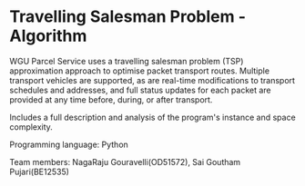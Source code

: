 # Travelling Salesman Problem - Algorithm

WGU Parcel Service uses a travelling salesman problem (TSP) approximation approach to optimise packet transport routes. Multiple transport vehicles are supported, as are real-time modifications to transport schedules and addresses, and full status updates for each packet are provided at any time before, during, or after transport.

Includes a full description and analysis of the program's instance and space complexity.

Programming language: Python

Team members: NagaRaju Gouravelli(OD51572), Sai Goutham Pujari(BE12535)

